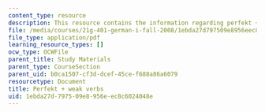 ```yaml
---
content_type: resource
description: This resource contains the information regarding perfekt + weak verbs.
file: /media/courses/21g-401-german-i-fall-2008/1ebda27d797509e8956eec8c6024048e_MIT21G_401F08_perfa.pdf
file_type: application/pdf
learning_resource_types: []
ocw_type: OCWFile
parent_title: Study Materials
parent_type: CourseSection
parent_uid: b0ca1507-cf3d-dcef-45ce-f688a86a6079
resourcetype: Document
title: Perfekt + weak verbs
uid: 1ebda27d-7975-09e8-956e-ec8c6024048e
---
```

